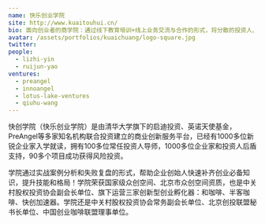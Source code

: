 ```yaml
---
name: 快乐创业学院
site: http://www.kuaitouhui.cn/
bio: 面向创业者的商学院：通过线下教育培训+线上业务交流与合作的形式，将分散的投资人、创业家聚合成专业寻师团队，以班级教学的形式帮助创业者实现快速融资、商业模式优化和资源匹配
avatar: /assets/portfolios/kuaichuang/logo-square.jpg
twitter: 
people:
  - lizhi-yin
  - ruijun-yao
ventures:
  - preangel
  - innoangel
  - lotus-lake-ventures
  - qiuhu-wang
---
```


快创学院（快乐创业学院）是由清华大学旗下的启迪投资、英诺天使基金，PreAngel等多家知名机构联合投资建立的商业创新服务平台，已经有1000多位新锐企业家入学就读，拥有100多位常任投资人导师，1000多位企业家和投资人后盾支持，90多个项目成功获得风险投资。

学院通过实战案例分析和失败复盘的形式，帮助企业创始人快速补齐创业必备知识，提升技能和格局！学院荣获国家级众创空间、北京市众创空间资质，也是中关村股权投资协会副会长单位、旗下运营三家创新型创业孵化器：和咖啡、半客咖啡、快创加速器。学院还是中关村股权投资协会常务副会长单位、北京创投联盟秘书长单位、中国创业咖啡联盟理事单位。
